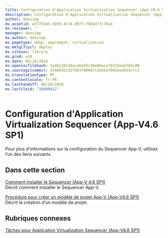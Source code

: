 ```yaml
---
title: Configuration d'Application Virtualization Sequencer (App-V4.6 SP1)
description: Configuration d'Application Virtualization Sequencer (App-V4.6 SP1)
author: dansimp
ms.assetid: af775165-5b99-4c74-807f-f504377c7be4
ms.reviewer: ''
manager: dansimp
ms.author: dansimp
ms.pagetype: mdop, appcompat, virtualization
ms.mktglfcycl: deploy
ms.sitesec: library
ms.prod: w10
ms.date: 06/16/2016
ms.openlocfilehash: 5a9b138136aceba55c3be86ace76315eebf83c80
ms.sourcegitcommit: 354664bc527d93f80687cd2eba70d1eea024c7c3
ms.translationtype: MT
ms.contentlocale: fr-FR
ms.lasthandoff: 06/26/2020
ms.locfileid: "10809012"
---
```

# Configuration d'Application Virtualization Sequencer (App-V4.6 SP1)


Pour plus d’informations sur la configuration du Sequencer App-V, utilisez l’un des liens suivants.

## Dans cette section


<a href="" id="how-to-install-the-sequencer---app-v-4-6-sp1-"></a>[Comment installer le Sequencer (App-V 4,6 SP1)](how-to-install-the-sequencer---app-v-46-sp1-.md)  
Décrit comment installer le Sequencer App-V.

<a href="" id="how-to-create-an-app-v-project-template--app-v-4-6-sp1-"></a>[Procédure pour créer un modèle de projet App-V (App-V4.6 SP1)](how-to-create-an-app-v-project-template--app-v-46-sp1-.md)  
Décrit la création d’un modèle de projet.

## Rubriques connexes


[Tâches pour Application Virtualization Sequencer (App-V4.6 SP1)](tasks-for-the-application-virtualization-sequencer--app-v-46-sp1-.md)

 

 





